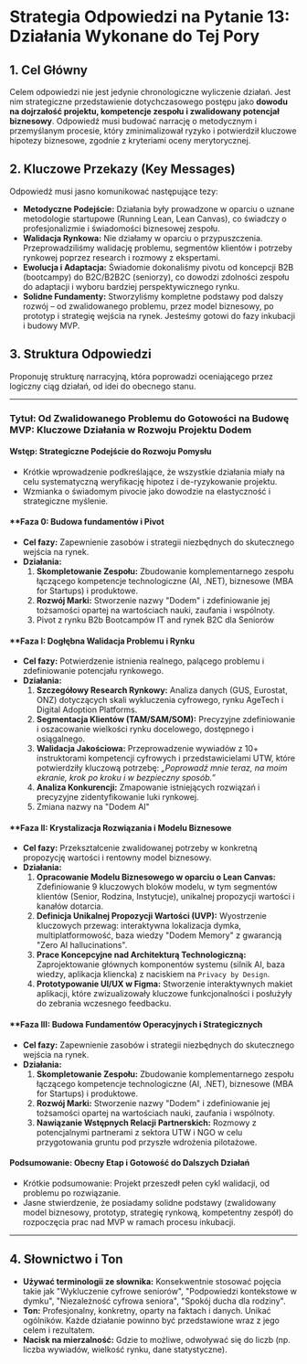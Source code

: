 # Strategia Odpowiedzi na Pytanie 13: Działania Wykonane do Tej Pory

## 1. Cel Główny

Celem odpowiedzi nie jest jedynie chronologiczne wyliczenie działań. Jest nim strategiczne przedstawienie dotychczasowego postępu jako **dowodu na dojrzałość projektu, kompetencje zespołu i zwalidowany potencjał biznesowy**. Odpowiedź musi budować narrację o metodycznym i przemyślanym procesie, który zminimalizował ryzyko i potwierdził kluczowe hipotezy biznesowe, zgodnie z kryteriami oceny merytorycznej.

## 2. Kluczowe Przekazy (Key Messages)

Odpowiedź musi jasno komunikować następujące tezy:

*   **Metodyczne Podejście:** Działania były prowadzone w oparciu o uznane metodologie startupowe (Running Lean, Lean Canvas), co świadczy o profesjonalizmie i świadomości biznesowej zespołu.
*   **Walidacja Rynkowa:** Nie działamy w oparciu o przypuszczenia. Przeprowadziliśmy walidację problemu, segmentów klientów i potrzeby rynkowej poprzez research i rozmowy z ekspertami.
*   **Ewolucja i Adaptacja:** Świadomie dokonaliśmy pivotu od koncepcji B2B (bootcampy) do B2C/B2B2C (seniorzy), co dowodzi zdolności zespołu do adaptacji i wyboru bardziej perspektywicznego rynku.
*   **Solidne Fundamenty:** Stworzyliśmy kompletne podstawy pod dalszy rozwój – od zwalidowanego problemu, przez model biznesowy, po prototyp i strategię wejścia na rynek. Jesteśmy gotowi do fazy inkubacji i budowy MVP.

## 3. Struktura Odpowiedzi

Proponuję strukturę narracyjną, która poprowadzi oceniającego przez logiczny ciąg działań, od idei do obecnego stanu.

---

### **Tytuł: Od Zwalidowanego Problemu do Gotowości na Budowę MVP: Kluczowe Działania w Rozwoju Projektu Dodem**

#### **Wstęp: Strategiczne Podejście do Rozwoju Pomysłu**

*   Krótkie wprowadzenie podkreślające, że wszystkie działania miały na celu systematyczną weryfikację hipotez i de-ryzykowanie projektu.
*   Wzmianka o świadomym pivocie jako dowodzie na elastyczność i strategiczne myślenie.

#### **Faza 0: Budowa fundamentów i Pivot

*   **Cel fazy:** Zapewnienie zasobów i strategii niezbędnych do skutecznego wejścia na rynek.
*   **Działania:**
    1.  **Skompletowanie Zespołu:** Zbudowanie komplementarnego zespołu łączącego kompetencje technologiczne (AI, .NET), biznesowe (MBA for Startups) i produktowe.
    2.  **Rozwój Marki:** Stworzenie nazwy "Dodem" i zdefiniowanie jej tożsamości opartej na wartościach nauki, zaufania i wspólnoty.
    3)  Pivot z rynku B2b Bootcampów IT and rynek B2C dla Seniorów

#### **Faza I: Dogłębna Walidacja Problemu i Rynku 

*   **Cel fazy:** Potwierdzenie istnienia realnego, palącego problemu i zdefiniowanie potencjału rynkowego.
*   **Działania:**
    1.  **Szczegółowy Research Rynkowy:** Analiza danych (GUS, Eurostat, ONZ) dotyczących skali wykluczenia cyfrowego, rynku AgeTech i Digital Adoption Platforms.
    2.  **Segmentacja Klientów (TAM/SAM/SOM):** Precyzyjne zdefiniowanie i oszacowanie wielkości rynku docelowego, dostępnego i osiągalnego.
    3.  **Walidacja Jakościowa:** Przeprowadzenie wywiadów z 10+ instruktorami kompetencji cyfrowych i przedstawicielami UTW, które potwierdziły kluczową potrzebę: *„Poprowadź mnie teraz, na moim ekranie, krok po kroku i w bezpieczny sposób.”*
    4.  **Analiza Konkurencji:** Zmapowanie istniejących rozwiązań i precyzyjne zidentyfikowanie luki rynkowej.
    5. Zmiana nazwy na "Dodem AI"

#### **Faza II: Krystalizacja Rozwiązania i Modelu Biznesowe

*   **Cel fazy:** Przekształcenie zwalidowanej potrzeby w konkretną propozycję wartości i rentowny model biznesowy.
*   **Działania:**
    1.  **Opracowanie Modelu Biznesowego w oparciu o Lean Canvas:** Zdefiniowanie 9 kluczowych bloków modelu, w tym segmentów klientów (Senior, Rodzina, Instytucje), unikalnej propozycji wartości i kanałów dotarcia.
    2.  **Definicja Unikalnej Propozycji Wartości (UVP):** Wyostrzenie kluczowych przewag: interaktywna lokalizacja dymka, multiplatformowość, baza wiedzy "Dodem Memory" z gwarancją "Zero AI hallucinations".
    3.  **Prace Koncepcyjne nad Architekturą Technologiczną:** Zaprojektowanie głównych komponentów systemu (silnik AI, baza wiedzy, aplikacja kliencka) z naciskiem na `Privacy by Design`.
    4.  **Prototypowanie UI/UX w Figma:** Stworzenie interaktywnych makiet aplikacji, które zwizualizowały kluczowe funkcjonalności i posłużyły do zebrania wczesnego feedbacku.

#### **Faza III: Budowa Fundamentów Operacyjnych i Strategicznych 

*   **Cel fazy:** Zapewnienie zasobów i strategii niezbędnych do skutecznego wejścia na rynek.
*   **Działania:**
    1.  **Skompletowanie Zespołu:** Zbudowanie komplementarnego zespołu łączącego kompetencje technologiczne (AI, .NET), biznesowe (MBA for Startups) i produktowe.
    2.  **Rozwój Marki:** Stworzenie nazwy "Dodem" i zdefiniowanie jej tożsamości opartej na wartościach nauki, zaufania i wspólnoty.
    3.  **Nawiązanie Wstępnych Relacji Partnerskich:** Rozmowy z potencjalnymi partnerami z sektora UTW i NGO w celu przygotowania gruntu pod przyszłe wdrożenia pilotażowe.

#### **Podsumowanie: Obecny Etap i Gotowość do Dalszych Działań**

*   Krótkie podsumowanie: Projekt przeszedł pełen cykl walidacji, od problemu po rozwiązanie.
*   Jasne stwierdzenie, że posiadamy solidne podstawy (zwalidowany model biznesowy, prototyp, strategię rynkową, kompetentny zespół) do rozpoczęcia prac nad MVP w ramach procesu inkubacji.

---

## 4. Słownictwo i Ton

*   **Używać terminologii ze słownika:** Konsekwentnie stosować pojęcia takie jak "Wykluczenie cyfrowe seniorów", "Podpowiedzi kontekstowe w dymku", "Niezależność cyfrowa seniora", "Spokój ducha dla rodziny".
*   **Ton:** Profesjonalny, konkretny, oparty na faktach i danych. Unikać ogólników. Każde działanie powinno być przedstawione wraz z jego celem i rezultatem.
*   **Nacisk na mierzalność:** Gdzie to możliwe, odwoływać się do liczb (np. liczba wywiadów, wielkość rynku, dane statystyczne).
